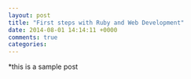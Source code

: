 ```yaml
---
layout: post
title: "First steps with Ruby and Web Development"
date: 2014-08-01 14:14:11 +0000
comments: true
categories: 
---
```


*this is a sample post